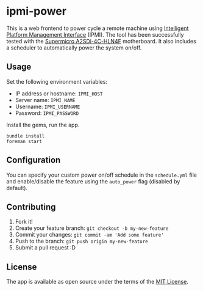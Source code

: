 # ipmi-power

This is a web frontend to power cycle a remote machine using [Intelligent Platform Management Interface](https://en.wikipedia.org/wiki/Intelligent_Platform_Management_Interface) (IPMI). The tool has been successfully tested with the [Supermicro A2SDi-4C-HLN4F](https://www.supermicro.com/products/motherboard/atom/A2SDi-4C-HLN4F.cfm) motherboard. It also includes a scheduler to automatically power the system on/off.

## Usage

Set the following environment variables:

- IP address or hostname: `IPMI_HOST`
- Server name: `IPMI_NAME`
- Username: `IPMI_USERNAME`
- Password: `IPMI_PASSWORD`

Install the gems, run the app.

```
bundle install
foreman start
```

## Configuration

You can specify your custom power on/off schedule in the `schedule.yml` file and enable/disable the feature using the `auto_power` flag (disabled by default).

## Contributing

1. Fork it!
2. Create your feature branch: `git checkout -b my-new-feature`
3. Commit your changes: `git commit -am 'Add some feature'`
4. Push to the branch: `git push origin my-new-feature`
5. Submit a pull request :D

## License

The app is available as open source under the terms of the [MIT License](http://opensource.org/licenses/MIT).
